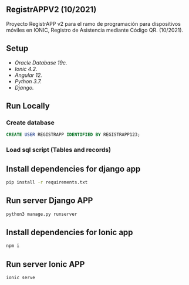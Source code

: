 ## RegistrAPPV2 (10/2021)
Proyecto RegistrAPP v2 para el ramo de programación para dispositivos móviles en IONIC, Registro de Asistencia mediante Código QR. (10/2021).


## Setup
- _Oracle Database 19c._
- _Ionic 4.2._
- _Angular 12._
- _Python 3.7._
- _Django._


## Run Locally 

### Create database
```sql
CREATE USER REGISTRAPP IDENTIFIED BY REGISTRAPP123;
```


### Load sql script (Tables and records)

## Install dependencies for django app
```bash
pip install -r requirements.txt 
```

## Run server Django APP
```bash
python3 manage.py runserver 
```
## Install dependencies for Ionic app

```bash
npm i 
```

## Run server Ionic APP
```
ionic serve
```
